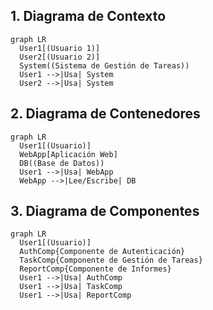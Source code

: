 ## 1. Diagrama de Contexto
```mermaid
graph LR
  User1[(Usuario 1)]
  User2[(Usuario 2)]
  System((Sistema de Gestión de Tareas))
  User1 -->|Usa| System
  User2 -->|Usa| System
```

## 2. Diagrama de Contenedores
```mermaid
graph LR
  User1[(Usuario)]
  WebApp[Aplicación Web]
  DB((Base de Datos))
  User1 -->|Usa| WebApp
  WebApp -->|Lee/Escribe| DB
```

## 3. Diagrama de Componentes
```mermaid
graph LR
  User1[(Usuario)]
  AuthComp{Componente de Autenticación}
  TaskComp{Componente de Gestión de Tareas}
  ReportComp{Componente de Informes}
  User1 -->|Usa| AuthComp
  User1 -->|Usa| TaskComp
  User1 -->|Usa| ReportComp
```
